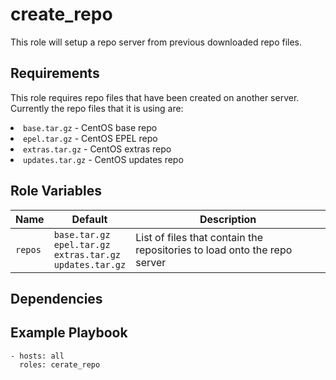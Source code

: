 create_repo
===========

This role will setup a repo server from previous downloaded repo files.

Requirements
------------

This role requires repo files that have been created on another server. Currently the repo files that it is using are:<br>
    <li>`base.tar.gz`     -  CentOS base repo<br>
    <li>`epel.tar.gz`     -  CentOS EPEL repo<br>
    <li>`extras.tar.gz`   -  CentOS extras repo<br>
    <li>`updates.tar.gz`  -  CentOS updates repo<br>

Role Variables
--------------

| Name | Default | Description |
|------|---------|-------------|
| `repos` | `base.tar.gz`<br>`epel.tar.gz`<br>`extras.tar.gz`<br>`updates.tar.gz` | List of files that contain the repositories to load onto the repo server |

Dependencies
------------

Example Playbook
----------------

    - hosts: all
      roles: cerate_repo
